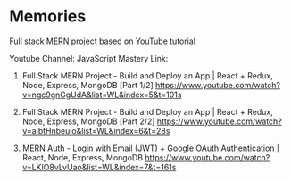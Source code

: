# Memories
Full stack MERN project based on YouTube tutorial

Youtube Channel: JavaScript Mastery
Link:
1. Full Stack MERN Project - Build and Deploy an App | React + Redux, Node, Express, MongoDB [Part 1/2]
https://www.youtube.com/watch?v=ngc9gnGgUdA&list=WL&index=5&t=101s

2. Full Stack MERN Project - Build and Deploy an App | React + Redux, Node, Express, MongoDB [Part 2/2]
https://www.youtube.com/watch?v=aibtHnbeuio&list=WL&index=6&t=28s

3. MERN Auth - Login with Email (JWT) + Google OAuth Authentication | React, Node, Express, MongoDB
https://www.youtube.com/watch?v=LKlO8vLvUao&list=WL&index=7&t=161s